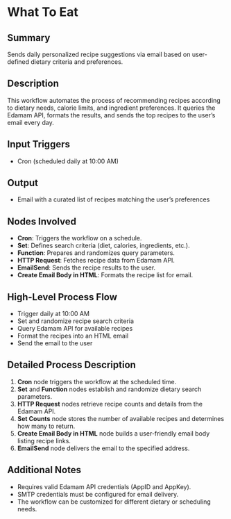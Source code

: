 # What To Eat

## Summary
Sends daily personalized recipe suggestions via email based on user-defined dietary criteria and preferences.

## Description
This workflow automates the process of recommending recipes according to dietary needs, calorie limits, and ingredient preferences. It queries the Edamam API, formats the results, and sends the top recipes to the user’s email every day.

## Input Triggers
- Cron (scheduled daily at 10:00 AM)

## Output
- Email with a curated list of recipes matching the user’s preferences

## Nodes Involved
- **Cron**: Triggers the workflow on a schedule.
- **Set**: Defines search criteria (diet, calories, ingredients, etc.).
- **Function**: Prepares and randomizes query parameters.
- **HTTP Request**: Fetches recipe data from Edamam API.
- **EmailSend**: Sends the recipe results to the user.
- **Create Email Body in HTML**: Formats the recipe list for email.

## High-Level Process Flow
- Trigger daily at 10:00 AM
- Set and randomize recipe search criteria
- Query Edamam API for available recipes
- Format the recipes into an HTML email
- Send the email to the user

## Detailed Process Description
1. **Cron** node triggers the workflow at the scheduled time.
2. **Set** and **Function** nodes establish and randomize dietary search parameters.
3. **HTTP Request** nodes retrieve recipe counts and details from the Edamam API.
4. **Set Counts** node stores the number of available recipes and determines how many to return.
5. **Create Email Body in HTML** node builds a user-friendly email body listing recipe links.
6. **EmailSend** node delivers the email to the specified address.

## Additional Notes
- Requires valid Edamam API credentials (AppID and AppKey).
- SMTP credentials must be configured for email delivery.
- The workflow can be customized for different dietary or scheduling needs.
